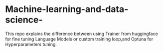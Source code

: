 # Machine-learning-and-data-science-
This repo explains
the difference between using Trainer from huggingface for fine tuning Language Models or custom training loop,and
Optuna for Hyperparameters tuning. 
